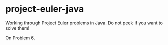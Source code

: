 # project-euler-java
Working through Project Euler problems in Java. Do not peek if you want to solve them!

On Problem 6.
